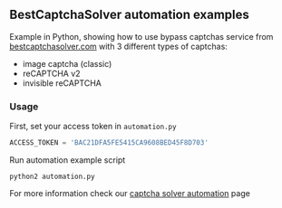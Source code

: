 BestCaptchaSolver automation examples
----

Example in Python, showing how to use bypass captchas service from [bestcaptchasolver.com](https://bestcaptchasolver.com)
with 3 different types of captchas:
- image captcha (classic)
- reCAPTCHA v2
- invisible reCAPTCHA

### Usage

First, set your access token in `automation.py`
```python
ACCESS_TOKEN = 'BAC21DFA5FE5415CA9608BED45F8D703'
```

Run automation example script

```
python2 automation.py
```

For more information check our [captcha solver automation](https://bestcaptchasolver.com/captcha-solver-automation) page 